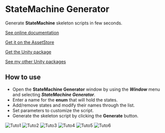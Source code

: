 # StateMachine Generator

Generate **StateMachine** skeleton scripts in few seconds.

[See online documentation](https://kevincastejon.github.io/Unity-StateMachineGenerator/)

[Get it on the AssetStore](https://assetstore.unity.com/packages/tools/utilities/statemachine-generator-229841)

[Get the Unity package](https://github.com/kevincastejon/Unity-StateMachineGenerator/releases/latest)

[See my other Unity packages](https://assetstore.unity.com/publishers/46935)

## How to use

- Open the **StateMachine Generator** window by using the ***Window*** menu and selecting ***StateMachine Generator***.
- Enter a name for the **enum** that will hold the states.
- Add/remove states and modify their names through the list.
- Set parameters to customize the script.
- Generate the skeleton script by clicking the **Generate** button.

![Tuto1](https://kevincastejon.github.io/Unity-StateMachineGenerator-beginner-approach/Assets/KevinCastejon/StateMachineGenerator/Documentation/Tuto1.png)
![Tuto2](https://kevincastejon.github.io/Unity-StateMachineGenerator-beginner-approach/Assets/KevinCastejon/StateMachineGenerator/Documentation/Tuto2.png)
![Tuto3](https://kevincastejon.github.io/Unity-StateMachineGenerator-beginner-approach/Assets/KevinCastejon/StateMachineGenerator/Documentation/Tuto3.png)
![Tuto4](https://kevincastejon.github.io/Unity-StateMachineGenerator-beginner-approach/Assets/KevinCastejon/StateMachineGenerator/Documentation/Tuto4.png)
![Tuto5](https://kevincastejon.github.io/Unity-StateMachineGenerator-beginner-approach/Assets/KevinCastejon/StateMachineGenerator/Documentation/Tuto5.png)
![Tuto6](https://kevincastejon.github.io/Unity-StateMachineGenerator-beginner-approach/Assets/KevinCastejon/StateMachineGenerator/Documentation/Tuto6.png)
